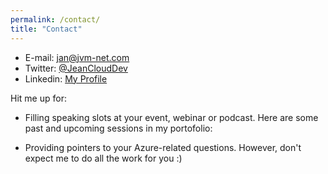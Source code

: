 ```yaml
---
permalink: /contact/
title: "Contact"
---
```


* E-mail: [jan@jvm-net.com](mailto:jan@jvm-net.com)
* Twitter: [@JeanCloudDev](https://twitter.com/JeanCloud365)
* Linkedin: [My Profile](https://www.linkedin.com/in/jan-van-meirvenne-6a800b10/)


Hit me up for:

* Filling speaking slots at your event, webinar or podcast. Here are some past and upcoming sessions in my portofolio:

<script type="text/javascript" src="https://sessionize.com/api/speaker/sessions/5ba76399-565a-46d0-a12e-a608c707a37b/1x0x3fb393x"></script>

* Providing pointers to your Azure-related questions. However, don't expect me to do all the work for you :)
